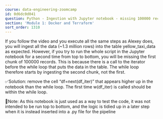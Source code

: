 ```yaml
---
course: data-engineering-zoomcamp
id: 0d6dc0d041
question: Python - Ingestion with Jupyter notebook - missing 100000 records
section: 'Module 1: Docker and Terraform'
sort_order: 1310
---
```


If you follow the video  and you execute all the same steps as Alexey does, you will ingest all the data (~1.3 million rows) into the table yellow_taxi_data as expected.
However, if you try to run the whole script in the Jupyter notebook for a second time from top to bottom, you will be missing the first chunk of 100000 records. This is because there is a call to the iterator before the while loop that puts the data in the table. The while loop therefore starts by ingesting the second chunk, not the first.

✅Solution: remove the cell “df=next(df_iter)” that appears higher up in the notebook than the while loop. The first time w(df_iter) is called should be within the while loop.

📔Note: As this notebook is just used as a way to test the code, it was not intended to be run top to bottom, and the logic is tidied up in a later step when it is instead inserted into a .py file for the pipeline

